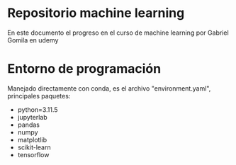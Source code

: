 # Repositorio machine learning

En este documento el progreso en el curso de machine learning por Gabriel Gomila en udemy

# Entorno de programación

Manejado directamente con conda, es el archivo "environment.yaml", principales paquetes:

* python=3.11.5
* jupyterlab
* pandas
* numpy
* matplotlib
* scikit-learn
* tensorflow

